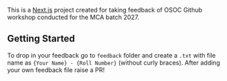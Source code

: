 This is a [Next.js](https://nextjs.org/) project created for taking feedback of OSOC Github workshop conducted for the MCA batch 2027.

## Getting Started

To drop in your feedback go to `feedback` folder and create a `.txt` with file name as `{Your Name} - {Roll Number}` (without curly braces). After adding your own feedback file raise a PR!
